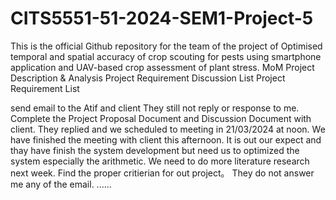 # CITS5551-51-2024-SEM1-Project-5
This is the official Github repository for the team of the project of Optimised temporal and spatial accuracy of crop scouting for pests using smartphone application and UAV-based crop assessment of plant stress.
MoM
Project Description & Analysis
Project Requirement Discussion List
Project Requirement List

send email to the Atif and client
They still not reply or response to me.
Complete the Project Proposal Document and Discussion Document with client.
They replied and we scheduled to meeting in 21/03/2024 at noon.
We have finished the meeting with client this afternoon. It is out our expect and thay have finish the system development but need us to optimized the system especially the arithmetic.
We need to do more literature research next week.
Find the proper critierian for out project。
They do not answer me any of the email.
......

